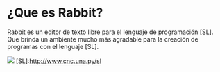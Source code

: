 ¿Que es Rabbit?
===============

Rabbit es un editor de texto libre para el lenguaje de programación [SL]. Que brinda un ambiente mucho más agradable para la creación de programas con el lenguaje [SL].

![](https://cldup.com/ZpamjcUPur.png)
[SL]:http://www.cnc.una.py/sl